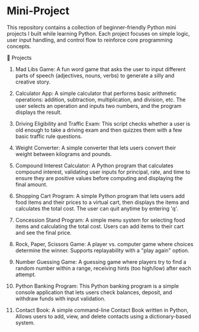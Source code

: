 # Mini-Project
This repository contains a collection of beginner-friendly Python mini projects I built while learning Python. Each project focuses on simple logic, user input handling, and control flow to reinforce core programming concepts.

📁 Projects
1. Mad Libs Game:
A fun word game that asks the user to input different parts of speech (adjectives, nouns, verbs) to generate a silly and creative story.

2. Calculator App:
A simple calculator that performs basic arithmetic operations: addition, subtraction, multiplication, and division, etc. The user selects an operation and inputs two numbers, and the program displays the result.

3. Driving Eligibility and Traffic Exam:
This script checks whether a user is old enough to take a driving exam and then quizzes them with a few basic traffic rule questions.

4. Weight Converter:
A simple converter that lets users convert their weight between kilograms and pounds.

5. Compound Interest Calculator:
A Python program that calculates compound interest, validating user inputs for principal, rate, and time to ensure they are positive values before computing and displaying the final amount.

6. Shopping Cart Program:
A simple Python program that lets users add food items and their prices to a virtual cart, then displays the items and calculates the total cost. The user can quit anytime by entering 'q'.

7. Concession Stand Program:
A simple menu system for selecting food items and calculating the total cost. Users can add items to their cart and see the final price.

8. Rock, Paper, Scissors Game:
A player vs. computer game where choices determine the winner. Supports replayability with a "play again" option.

9. Number Guessing Game:
A guessing game where players try to find a random number within a range, receiving hints (too high/low) after each attempt.

10. Python Banking Program:
This Python banking program is a simple console application that lets users check balances, deposit, and withdraw funds with input validation.

11. Contact Book:
A simple command-line Contact Book written in Python, Allows users to add, view, and delete contacts using a dictionary-based system.
